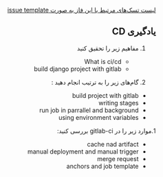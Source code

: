<div dir="rtl" align='right'>


[لیست تسک‌های مرتبط با این فاز به صورت issue template](./issue-template-Phase08.md)

## یادگیری CD

1. مفاهیم زیر را تحقیق کنید
    - What is ci/cd
    - build django project with gitlab
    
1. گام‌های زیر را به ترتیب انجام دهید :
  - build project with gitlab
  - writing stages
  - run job in parrallel and background
  - using environment variables
 
1.موارد زیر را در gitlab-ci بررسی کنید:
  - cache nad artifact
  - manual deployment and manual trigger
  - merge request
  - anchors and job template
